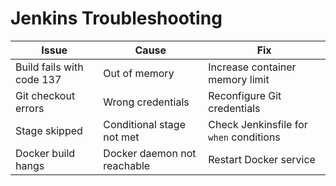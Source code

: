 # Jenkins Troubleshooting

| Issue | Cause | Fix |
|-------|--------|-----|
| Build fails with code 137 | Out of memory | Increase container memory limit |
| Git checkout errors | Wrong credentials | Reconfigure Git credentials |
| Stage skipped | Conditional stage not met | Check Jenkinsfile for `when` conditions |
| Docker build hangs | Docker daemon not reachable | Restart Docker service |
